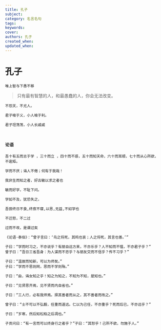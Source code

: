 ```yaml
---
title: 孔子
subject: 
category: 名言名句
tags: 
keywords: 
cover: 
authors: 孔子
created_when: 
updated_when: 
---
```


# 孔子

```
唯上智与下愚不移
```

> 只有最有智慧的人，和最愚蠢的人，你会无法改变。

```
不怨天，不尤人。
```

```
君子喻于义，小人喻于利。
```

```
君子坦荡荡，小人长戚戚
```

```
```

```
```

#### 论语

```
吾十有五而志于学 ，三十而立 ，四十而不惑，五十而知天命，六十而耳顺，七十而从心所欲，不逾矩。
```

```
学而不厌；诲人不倦；何有于我哉！
```

```
我非生而知之者，好古敏以求之者也
```

```
敏而好学，不耻下问。
```

```
学如不及，犹恐失之，
```

```
吾尝终日不食,终夜不寝,以思,无益,不如学也
```

```
不迁怒，不二过
```

```
过而不改，是谓过矣
```

```
《论语·泰伯》：“曾子言曰：‘鸟之将死，其鸣也哀；人之将死，其言也善。’”
```

```
子曰：“学而时习之，不亦说乎？有朋自远方来，不亦乐乎？人不知而不愠，不亦君子乎？”
曾子曰：“吾日三省吾身：为人谋而不忠乎？与朋友交而不信乎？传不习乎？”

子曰：“温故而知新，可以为师矣。”
子曰：“学而不思则罔，思而不学则殆。”

子曰：“由，诲女知之乎！知之为知之，不知为不知，是知也。”

子曰：“见贤思齐焉，见不贤而内自省也。”

子曰：“三人行，必有我师焉。择其善者而从之，其不善者而改之。”

曾子曰：“士不可以不弘毅，任重而道远。仁以为己任，不亦重乎？死而后已，不亦远乎？”

子曰：“岁寒，然后知松柏之后凋也。”

子贡问曰：“有一言而可以终身行之者乎？”子曰：“其恕乎！己所不欲，勿施于人。”
```
